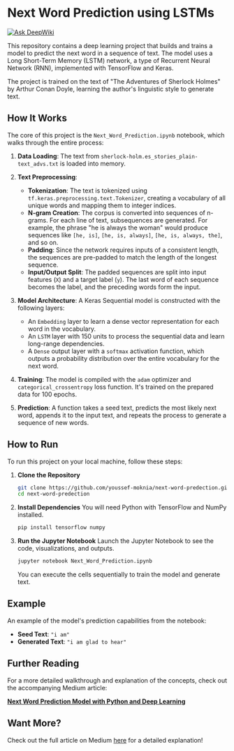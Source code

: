 # Next Word Prediction using LSTMs
[![Ask DeepWiki](https://devin.ai/assets/askdeepwiki.png)](https://deepwiki.com/YOUSSEF-MOKNIA/NEXT-WORD-PREDECTION)

This repository contains a deep learning project that builds and trains a model to predict the next word in a sequence of text. The model uses a Long Short-Term Memory (LSTM) network, a type of Recurrent Neural Network (RNN), implemented with TensorFlow and Keras.

The project is trained on the text of "The Adventures of Sherlock Holmes" by Arthur Conan Doyle, learning the author's linguistic style to generate text.

## How It Works

The core of this project is the `Next_Word_Prediction.ipynb` notebook, which walks through the entire process:

1.  **Data Loading**: The text from `sherlock-holm.es_stories_plain-text_advs.txt` is loaded into memory.

2.  **Text Preprocessing**:
    *   **Tokenization**: The text is tokenized using `tf.keras.preprocessing.text.Tokenizer`, creating a vocabulary of all unique words and mapping them to integer indices.
    *   **N-gram Creation**: The corpus is converted into sequences of n-grams. For each line of text, subsequences are generated. For example, the phrase "he is always the woman" would produce sequences like `[he, is]`, `[he, is, always]`, `[he, is, always, the]`, and so on.
    *   **Padding**: Since the network requires inputs of a consistent length, the sequences are pre-padded to match the length of the longest sequence.
    *   **Input/Output Split**: The padded sequences are split into input features (`X`) and a target label (`y`). The last word of each sequence becomes the label, and the preceding words form the input.

3.  **Model Architecture**: A Keras Sequential model is constructed with the following layers:
    *   An `Embedding` layer to learn a dense vector representation for each word in the vocabulary.
    *   An `LSTM` layer with 150 units to process the sequential data and learn long-range dependencies.
    *   A `Dense` output layer with a `softmax` activation function, which outputs a probability distribution over the entire vocabulary for the next word.

4.  **Training**: The model is compiled with the `adam` optimizer and `categorical_crossentropy` loss function. It's trained on the prepared data for 100 epochs.

5.  **Prediction**: A function takes a seed text, predicts the most likely next word, appends it to the input text, and repeats the process to generate a sequence of new words.

## How to Run

To run this project on your local machine, follow these steps:

1.  **Clone the Repository**
    ```bash
    git clone https://github.com/youssef-moknia/next-word-predection.git
    cd next-word-predection
    ```

2.  **Install Dependencies**
    You will need Python with TensorFlow and NumPy installed.
    ```bash
    pip install tensorflow numpy
    ```

3.  **Run the Jupyter Notebook**
    Launch the Jupyter Notebook to see the code, visualizations, and outputs.
    ```bash
    jupyter notebook Next_Word_Prediction.ipynb
    ```
    You can execute the cells sequentially to train the model and generate text.

## Example

An example of the model's prediction capabilities from the notebook:

*   **Seed Text**: `"i am"`
*   **Generated Text**: `"i am glad to hear"`

## Further Reading

For a more detailed walkthrough and explanation of the concepts, check out the accompanying Medium article:

[**Next Word Prediction Model with Python and Deep Learning**](https://medium.com/@CrazyForCode/next-word-prediction-model-with-python-and-deep-learning-de04daf31950)

## Want More?
Check out the full article on Medium [here](https://medium.com/@CrazyForCode/next-word-prediction-model-with-python-and-deep-learning-de04daf31950) for a detailed explanation!
